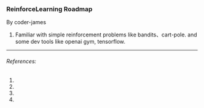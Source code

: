 ### ReinforceLearning Roadmap

By coder-james

1. Familiar with simple reinforcement problems like bandits、cart-pole. and some dev tools like openai gym, tensorflow.




------

###### References:

1. [Tensorflow]: https://www.tensorflow.org	"google tensorflow"

2. [OpenAI gym]: https://gym.openai.com "openai gym"

3. [Medium Post]: https://medium.com/emergent-future/simple-reinforcement-learning-with-tensorflow-part-0-q-learning-with-tables-and-neural-networks-d1952643229d0#.pqjqyep3x "Emergent Future"

4. [Demystifying deep reinforcement learning]: https://neuro.cs.ut.ee/demystifying-deep-reinforcement-learning  "Computational Neuroscience Lab"

